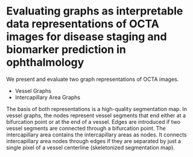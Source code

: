 # Evaluating graphs as interpretable data representations of OCTA images for disease staging and biomarker prediction in ophthalmology

We present and evaluate two graph representations of OCTA images.

- Vessel Graphs
- Intercapillary Area Graphs

The basis of both representations is a high-quality segmentation map. In vessel graphs, the nodes represent vessel segments that end either at a bifurcation point or at the end of a vessel. Edges are introduced if two vessel segments are connected through a bifurcation point. The intercapillary area contains the intercapillary areas as nodes. It connects intercapillary area nodes through edges if they are separated by just a single pixel of a vessel centerline (skeletonized segmentation map).

